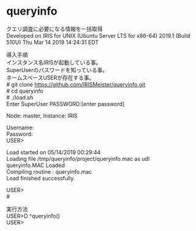 # queryinfo
クエリ調査に必要になる情報を一括取得  
Developed on IRIS for UNIX (Ubuntu Server LTS for x86-64) 2019.1 (Build 510U) Thu Mar 14 2019 14:24:31 EDT

導入手順  
インスタンス名IRISが起動している事。  
SuperUserのパスワードを知っている事。  
ネームスペースUSERが存在する事。  
\# git clone https://github.com/IRISMeister/queryinfo.git  
\# cd queryinfo  
\# ./load.sh  
Enter SuperUser PASSWORD:[enter password]  

Node: master, Instance: IRIS  

Username:  
Password:  
USER>  
  
Load started on 05/14/2019 00:29:44  
Loading file /tmp/queryinfo/project/queryinfo.mac as udl  
queryinfo.MAC Loaded  
Compiling routine : queryinfo.mac  
Load finished successfully.  

USER>  
\#

実行方法  
USER>D ^queryinfo()  
USER>